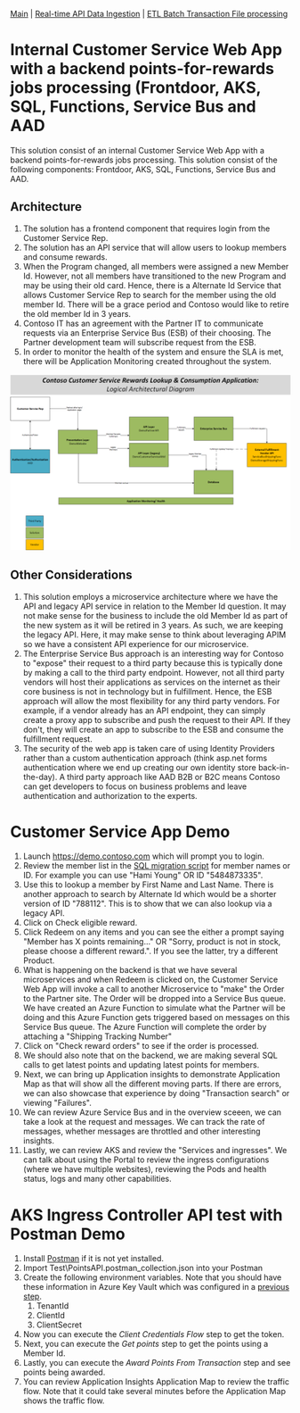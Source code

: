 [Main](README.md) | [Real-time API Data Ingestion](AKS.md) | [ETL Batch Transaction File processing](DATAFACTORY.md)

# Internal Customer Service Web App with a backend points-for-rewards jobs processing (Frontdoor, AKS, SQL, Functions, Service Bus and AAD
This solution consist of an internal Customer Service Web App with a backend points-for-rewards jobs processing. This solution consist of the following components: Frontdoor, AKS, SQL, Functions, Service Bus and AAD.

## Architecture
1. The solution has a frontend component that requires login from the Customer Service Rep.
2. The solution has an API service that will allow users to lookup members and consume rewards.
3. When the Program changed, all members were assigned a new Member Id. However, not all members have transitioned to the new Program and may be using their old card. Hence, there is a Alternate Id Service that allows Customer Service Rep to search for the member using the old member Id. There will be a grace period and Contoso would like to retire the old member Id in 3 years.
4. Contoso IT has an agreement with the Partner IT to communicate requests via an Enterprise Service Bus (ESB) of their choosing. The Partner development team will subscribe request from the ESB.
5. In order to monitor the health of the system and ensure the SLA is met, there will be Application Monitoring created throughout the system.

![Architecture](/Architecture/APP.png)

## Other Considerations
1. This solution employs a microservice architecture where we have the API and legacy API service in relation to the Member Id question. It may not make sense for the business to include the old Member Id as part of the new system as it will be retired in 3 years. As such, we are keeping the legacy API. Here, it may make sense to think about leveraging APIM so we have a consistent API experience for our microservice.
2. The Enterprise Service Bus approach is an interesting way for Contoso to "expose" their request to a third party because this is typically done by making a call to the third party endpoint. However, not all third party vendors will host their applications as services on the internet as their core business is not in technology but in fulfillment. Hence, the ESB approach will allow the most flexibility for any third party vendors. For example, if a vendor already has an API endpoint, they can simply create a proxy app to subscribe and push the request to their API. If they don't, they will create an app to subscribe to the ESB and consume the fulfillment request.
3. The security of the web app is taken care of using Identity Providers rather than a custom authentication approach (think asp.net forms authentication where we end up creating our own identity store back-in-the-day). A third party approach like AAD B2B or B2C means Contoso can get developers to focus on business problems and leave authentication and authorization to the experts.

# Customer Service App Demo
1. Launch https://demo.contoso.com which will prompt you to login. 
2. Review the member list in the [SQL migration script](DB/Migrations.sql) for member names or ID. For example you can use "Hami Young" OR ID "5484873335".
3. Use this to lookup a member by First Name and Last Name. There is another approach to search by Alternate Id which would be a shorter version of ID "788112". This is to show that we can also lookup via a legacy API.
4. Click on Check eligible reward.
5. Click Redeem on any items and you can see the either a prompt saying "Member has X points remaining..." OR "Sorry, product is not in stock, please choose a different reward.". If you see the latter, try a different Product.
6. What is happening on the backend is that we have several microservices and when Redeem is clicked on, the Customer Service Web App will invoke a call to another Microservice to "make" the Order to the Partner site. The Order will be dropped into a Service Bus queue. We have created an Azure Function to simulate what the Partner will be doing and this Azure Function gets triggered based on messages on this Service Bus queue. The Azure Function will complete the order by attaching a "Shipping Tracking Number"
7. Click on "Check reward orders" to see if the order is processed.
8. We should also note that on the backend, we are making several SQL calls to get latest points and updating latest points for members.
9. Next, we can bring up Application insights to demonstrate Application Map as that will show all the different moving parts. If there are errors, we can also showcase that experience by doing "Transaction search" or viewing "Failures".
10. We can review Azure Service Bus and in the overview sceeen, we can take a look at the request and messages. We can track the rate of messages, whether messages are throttled and other interesting insights.
11. Lastly, we can review AKS and review the "Services and ingresses". We can talk about using the Portal to review the ingress configurations (where we have multiple websites), reviewing the Pods and health status, logs and many other capabilities.

# AKS Ingress Controller API test with Postman Demo
1. Install [Postman](https://www.postman.com/downloads/) if it is not yet installed. 
2. Import Test\PointsAPI.postman_collection.json into your Postman
3. Create the following environment variables. Note that you should have these information in Azure Key Vault which was configured in a [previous step](/AZUREBLUEPRINTS.md).
    1. TenantId
    2. ClientId
    3. ClientSecret
4. Now you can execute the *Client Credentials Flow* step to get the token.
5. Next, you can execute the *Get points* step to get the points using a Member Id.
6. Lastly, you can execute the *Award Points From Transaction* step and see points being awarded.
7. You can review Application Insights Application Map to review the traffic flow. Note that it could take several minutes before the Application Map shows the traffic flow.
